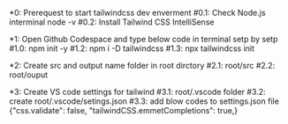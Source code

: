 *0: Prerequest to start tailwindcss dev enverment 
  #0.1: Check  Node.js interminal node -v
  #0.2: Install Tailwind CSS IntelliSense

*1: Open Github Codespace and type below code in terminal setp by setp 
  #1.0: npm init -y
  #1.2: npm i -D tailwindcss
  #1.3: npx tailwindcss init

*2: Create src and output name folder in root dirctory 
  #2.1: root/src
  #2.2: root/ouput
  
*3: Create VS code settings for tailwind
  #3.1: root/.vscode folder
  #3.2: create root/.vscode/setings.json
  #3.3: add blow codes to settings.json file
    {"css.validate": false,
    "tailwindCSS.emmetCompletions": true,}


